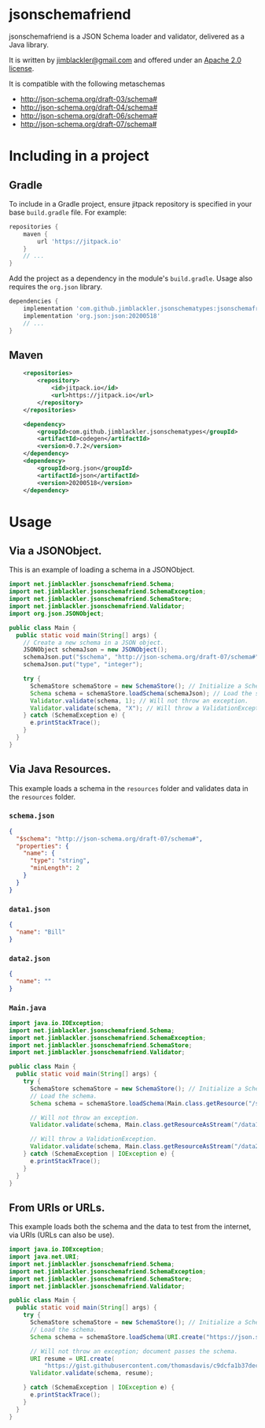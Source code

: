 # jsonschemafriend

jsonschemafriend is a JSON Schema loader and validator, delivered as a Java
library.

It is written by <jimblackler@gmail.com> and offered under an
[Apache 2.0 license](https://www.apache.org/licenses/LICENSE-2.0).

It is compatible with the following metaschemas

*   http://json-schema.org/draft-03/schema#
*   http://json-schema.org/draft-04/schema#
*   http://json-schema.org/draft-06/schema#
*   http://json-schema.org/draft-07/schema#

# Including in a project

## Gradle

To include in a Gradle project, ensure jitpack repository is specified in your
base `build.gradle` file. For example:

```groovy
repositories {
    maven {
        url 'https://jitpack.io'
    }
    // ...
}
```

Add the project as a dependency in the module's `build.gradle`. Usage also
requires the `org.json` library.

```groovy
dependencies {
    implementation 'com.github.jimblackler.jsonschematypes:jsonschemafriend:0.7'
    implementation 'org.json:json:20200518'
    // ...
}
```

## Maven

```xml
    <repositories>
        <repository>
            <id>jitpack.io</id>
            <url>https://jitpack.io</url>
        </repository>
    </repositories>
```

```xml
    <dependency>
        <groupId>com.github.jimblackler.jsonschematypes</groupId>
        <artifactId>codegen</artifactId>
        <version>0.7.2</version>
    </dependency>
    <dependency>
        <groupId>org.json</groupId>
        <artifactId>json</artifactId>
        <version>20200518</version>
    </dependency>
```

# Usage

## Via a JSONObject.

This is an example of loading a schema in a JSONObject.

```java
import net.jimblackler.jsonschemafriend.Schema;
import net.jimblackler.jsonschemafriend.SchemaException;
import net.jimblackler.jsonschemafriend.SchemaStore;
import net.jimblackler.jsonschemafriend.Validator;
import org.json.JSONObject;

public class Main {
  public static void main(String[] args) {
    // Create a new schema in a JSON object.
    JSONObject schemaJson = new JSONObject();
    schemaJson.put("$schema", "http://json-schema.org/draft-07/schema#");
    schemaJson.put("type", "integer");

    try {
      SchemaStore schemaStore = new SchemaStore(); // Initialize a SchemaStore.
      Schema schema = schemaStore.loadSchema(schemaJson); // Load the schema.
      Validator.validate(schema, 1); // Will not throw an exception.
      Validator.validate(schema, "X"); // Will throw a ValidationException.
    } catch (SchemaException e) {
      e.printStackTrace();
    }
  }
}
```

## Via Java Resources.

This example loads a schema in the `resources` folder and validates data in the
`resources` folder.

### `schema.json`

```json
{
  "$schema": "http://json-schema.org/draft-07/schema#",
  "properties": {
    "name": {
      "type": "string",
      "minLength": 2
    }
  }
}
```

### `data1.json`

```json
{
  "name": "Bill"
}
```

### `data2.json`

```json
{
  "name": ""
}
```

### `Main.java`

```java
import java.io.IOException;
import net.jimblackler.jsonschemafriend.Schema;
import net.jimblackler.jsonschemafriend.SchemaException;
import net.jimblackler.jsonschemafriend.SchemaStore;
import net.jimblackler.jsonschemafriend.Validator;

public class Main {
  public static void main(String[] args) {
    try {
      SchemaStore schemaStore = new SchemaStore(); // Initialize a SchemaStore.
      // Load the schema.
      Schema schema = schemaStore.loadSchema(Main.class.getResource("/schema.json"));

      // Will not throw an exception.
      Validator.validate(schema, Main.class.getResourceAsStream("/data1.json"));

      // Will throw a ValidationException.
      Validator.validate(schema, Main.class.getResourceAsStream("/data2.json"));
    } catch (SchemaException | IOException e) {
      e.printStackTrace();
    }
  }
}
```

## From URIs or URLs.

This example loads both the schema and the data to test from the internet, via
URIs (URLs can also be use).

```java
import java.io.IOException;
import java.net.URI;
import net.jimblackler.jsonschemafriend.Schema;
import net.jimblackler.jsonschemafriend.SchemaException;
import net.jimblackler.jsonschemafriend.SchemaStore;
import net.jimblackler.jsonschemafriend.Validator;

public class Main {
  public static void main(String[] args) {
    try {
      SchemaStore schemaStore = new SchemaStore(); // Initialize a SchemaStore.
      // Load the schema.
      Schema schema = schemaStore.loadSchema(URI.create("https://json.schemastore.org/resume"));

      // Will not throw an exception; document passes the schema.
      URI resume = URI.create(
          "https://gist.githubusercontent.com/thomasdavis/c9dcfa1b37dec07fb2ee7f36d7278105/raw");
      Validator.validate(schema, resume);

    } catch (SchemaException | IOException e) {
      e.printStackTrace();
    }
  }
}
```